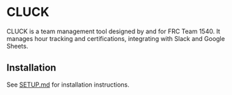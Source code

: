 # CLUCK

CLUCK is a team management tool designed by and for FRC Team 1540. It manages hour tracking and certifications, integrating with Slack and Google Sheets.

## Installation
See [SETUP.md](SETUP.md) for installation instructions.